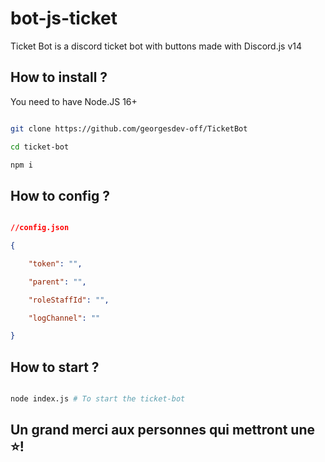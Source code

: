 # bot-js-ticket



Ticket Bot is a discord ticket bot with buttons made with Discord.js v14



## How to install ?



You need to have Node.JS 16+

``````bash

git clone https://github.com/georgesdev-off/TicketBot

cd ticket-bot

npm i

``````



## How to config ?



```json

//config.json

{

    "token": "",

    "parent": "",

    "roleStaffId": "",

    "logChannel": ""

}

```

## How to start ?

```bash

node index.js # To start the ticket-bot

```



## Un grand merci aux personnes qui mettront une ⭐!


